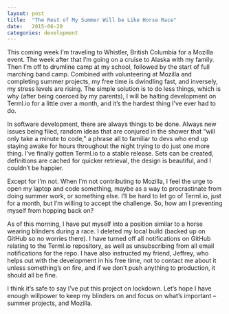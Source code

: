 ```yaml
---
layout: post
title:  "The Rest of My Summer Will be Like Horse Race"
date:   2015-06-20
categories: development
---
```

This coming week I’m traveling to Whistler, British Columbia for a Mozilla
event. The week after that I’m going on a cruise to Alaska with my family. Then
I’m off to drumline camp at my school, followed by the start of full marching
band camp. Combined with volunteering at Mozilla and completing summer projects,
my free time is dwindling fast, and inversely, my stress levels are rising. The
simple solution is to do less things, which is why (after being coerced by my
parents), I will be halting development on Terml.io for a little over a month,
and it’s the hardest thing I’ve ever had to do.

In software development, there are always things to be done. Always new issues
being filed, random ideas that are conjured in the shower that “will only take a
minute to code,” a phrase all to familiar to devs who end up staying awake for
hours throughout the night trying to do just one more thing. I’ve finally gotten
Terml.io to a stable release. Sets can be created, definitions are cached for
quicker retrieval, the design is beautiful, and I couldn’t be happier.

Except for I’m not. When I’m not contributing to Mozilla, I feel the urge to
open my laptop and code something, maybe as a way to procrastinate from doing
summer work, or something else. I’ll be hard to let go of Terml.io, just for a
month, but I’m willing to accept the challenge. So, how am I preventing myself
from hopping back on?

As of this morning, I have put myself into a position similar to a horse wearing
blinders during a race. I deleted my local build (backed up on GitHub so no
worries there). I have turned off all notifications on GitHub relating to the
Terml.io repository, as well as unsubscribing from all email notifications for
the repo. I have also instructed my friend, Jeffrey, who helps out with the
development in his free time, not to contact me about it unless something’s on
fire, and if we don’t push anything to production, it should all be fine.

I think it’s safe to say I’ve put this project on lockdown. Let’s hope I have
enough willpower to keep my blinders on and focus on what’s important – summer
projects, and Mozilla.
